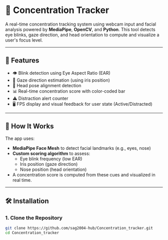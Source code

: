# 🧠 Concentration Tracker

A real-time concentration tracking system using webcam input and facial analysis powered by **MediaPipe**, **OpenCV**, and **Python**. This tool detects eye blinks, gaze direction, and head orientation to compute and visualize a user's focus level.

---

## 🎯 Features

- 👁️ Blink detection using Eye Aspect Ratio (EAR)
- 🎯 Gaze direction estimation (using iris position)
- 🤳 Head pose alignment detection
- 📊 Real-time concentration score with color-coded bar
- ⚠️ Distraction alert counter
- 🖥️ FPS display and visual feedback for user state (Active/Distracted)

---

## 🚀 How It Works

The app uses:
- **MediaPipe Face Mesh** to detect facial landmarks (e.g., eyes, nose)
- **Custom scoring algorithm** to assess:
  - Eye blink frequency (low EAR)
  - Iris position (gaze direction)
  - Nose position (head orientation)
- A concentration score is computed from these cues and visualized in real time.

---

## 🛠️ Installation

### 1. Clone the Repository

```bash
git clone https://github.com/sag2004-hub/Concentration_tracker.git
cd Concentration_tracker
